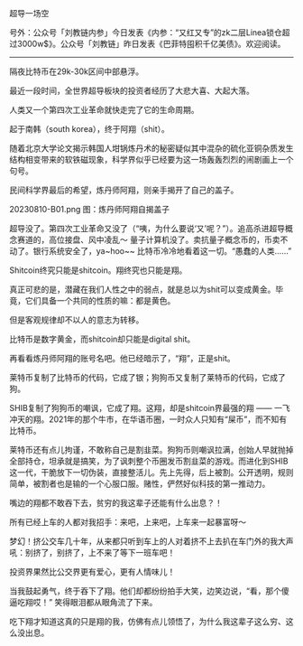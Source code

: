 
超导一场空

号外：公众号「刘教链内参」今日发表《内参：“又红又专”的zk二层Linea锁仓超过3000w$》。公众号「刘教链」昨日发表《巴菲特囤积千亿美债》。欢迎阅读。

* * *

隔夜比特币在29k-30k区间中部悬浮。

最近一段时间，全世界超导板块的投资者经历了大悲大喜、大起大落。

人类又一个第四次工业革命就快走完了它的生命周期。

起于南韩（south korea），终于阿翔（shit）。

随着北京大学论文揭示韩国人坩锅炼丹术的秘密疑似其中混杂的硫化亚铜杂质发生结构相变带来的软铁磁现象，科学界似乎已经要为这一场轰轰烈烈的闹剧画上一个句号。

民间科学界最后的希望，炼丹师阿翔，则亲手揭开了自己的盖子。

20230810-B01.png
图：炼丹师阿翔自揭盖子

超导没了。第四次工业革命又没了（“咦，为什么要说‘又’呢？”）。追高杀进超导概念赛道的，高位接盘、风中凌乱～ 量子计算机没了。卖抗量子概念币的，币卖不动了。银行系统安全了，ya~hoo~~ 比特币冷冷地看着这一切。“愚蠢的人类……”

Shitcoin终究只能是shitcoin。翔终究也只能是翔。

真正可悲的是，潜藏在我们人性之中的弱点，就是总以为shit可以变成黄金。毕竟，它们具备一个共同的性质的嘛：都是黄色。

但是客观规律却不以人的意志为转移。

比特币是数字黄金，而shitcoin却只能是digital shit。

再看看炼丹师阿翔的账号名吧。他已经暗示了，“翔”，正是shit。

莱特币复制了比特币的代码，它成了银；狗狗币又复制了莱特币的代码，它成了狗。

SHIB复制了狗狗币的嘲讽，它成了翔。这翔，却是shitcoin界最强的翔 —— 一飞冲天的翔。2021年的那个牛市，在华语币圈，一时众人只知有“屎币”，而不知有比特币。

莱特币还有点儿拘谨，不敢称自己是割韭菜。狗狗币则嘲讽拉满，创始人早就抛掉全部持仓，坦承就是搞笑，为了讽刺整个币圈发币割韭菜的游戏。而进化到SHIB这一代，干脆放下一切伪装，直接整活儿。先上先得，后上被割。公开透明，规则简单，被割者也是输的一个心服口服。赌性，俨然好似科技的第一推动力。

嘴边的翔都不敢吞下去，贫穷的我这辈子还能有什么出息？！

所有已经上车的人都对我招手：来吧，上来吧，上车来一起暴富呀～

梦幻！挤公交车几十年，从来都只听到车上的人对着挤不上去扒在车门外的我大声吼：别挤了，别挤了，上不来了等下一班车吧！

投资界果然比公交界更有爱心，更有人情味儿！

当我鼓起勇气，终于吞下了翔。他们却都纷纷拍手大笑，边笑边说，“看，那个傻逼吃翔哎！” 笑得眼泪都从眼角流了下来。

吃下翔才知道这真的只是翔的我，仿佛有点儿领悟了，为什么我这辈子这么穷、这么没出息。

